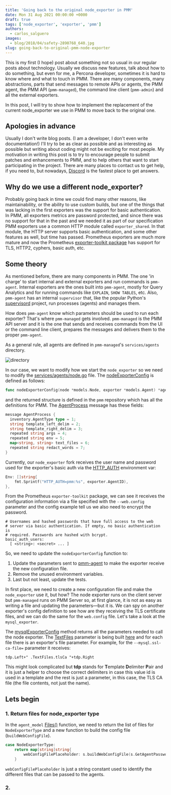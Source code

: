 ```yaml
---
title: 'Going back to the original node_exporter in PMM'
date: Mon 31 Aug 2021 00:00:00 +0000
draft: true
tags: ['node_exporter', 'exporter', 'pmm']
authors:
  - carlos_salguero
images:
  - blog/2018/04/safety-2890768_640.jpg
slug: going-back-to-original-pmm-node-exporter
---
```


This is my first (I hope) post about something not so usual in our regular posts about technology.
Usually we discuss new features, talk about how to do something, but even for me, a Percona developer, sometimes it is hard to know where and what to touch in PMM. There are many components, many abstractions, parts that send messages to remote APIs or agents, the PMM agent, the PMM API (`pmm-managed`), the command line client (`pmm-admin`) and all the external exporters.

In this post, I will try to show how to implement the replacement of the current node_exporter we use in PMM to move back to the original one.

## Apologies in advance

Usually I don't write blog posts. (I am a developer, I don't even write documentation!)
I'll try to be as clear as possible and as interesting as possible but writing about coding might not be exciting for most people.
My motivation in writing this post is to try to encourage people to submit patches and enhancements to PMM, and to help others that want to start participating in the project.
There are many places to contact us to get help, if you need to, but nowadays, [Discord](http://per.co.na/discord) is the fastest place to get answers.

## Why do we use a different node_exporter?

Probably going back in time we could find many other reasons, like maintainability, or the ability to use custom builds, but one of the things that was lacking in the first exporters was the support for basic authentication. In PMM, all exporters metrics are password protected, and since there was no support for that in the past and we needed it as part of our specification PMM exporters use a common HTTP module called `exporter_shared`. In that module, the HTTP server supports basic authentication, and some other features as well, but time has passed. Prometheus exporters are much more mature and now the Prometheus [exporter-toolkit package](https://github.com/prometheus/exporter-toolkit/tree/v0.1.0/https) has support for TLS, HTTP2, cyphers, basic auth, etc.

## Some theory

As mentioned before, there are many components in PMM. The one 'in charge' to start internal and external exporters and run commands is `pmm-agent`. Internal exporters are the ones built into `pmm-agent`, mostly for Query Analytics and for running commands like `EXPLAIN`, `SHOW TABLES`, etc.
Also, `pmm-agent` has an internal `supervisor` that, like the popular Python's [supervisord](http://supervisord.org/) project, run processes (agents) and manages them.

How does `pmm-agent` know which parameters should be used to run each exporter? That's where `pmm-managed` gets involved. `pmm-managed` is the PMM API server and it is the one that sends and receives commands from the UI or the command line client, prepares the messages and delivers them to the proper `pmm-agent`.

As a general rule, all agents are defined in `pmm-managed`'s `services/agents` directory.

![directory](../assets/blog/2021/08/directory.png)

In our case, we want to modify how we start the `node_exporter` so we need to modify the [services/agents/node.go](https://github.com/percona/pmm-managed/blob/PMM-2.0/services/agents/node.go) file.
The [nodeExporterConfig](https://github.com/percona/pmm-managed/blob/PMM-2.0/services/agents/node.go#L31) is defined as follows:

```go
func nodeExporterConfig(node *models.Node, exporter *models.Agent) *agentpb.SetStateRequest_AgentProcess
```

and the returned structure is defined in the `pmm` repository which has all the definitions for PMM.
The [AgentProcess](https://github.com/percona/pmm/blob/PMM-2.0/api/agentpb/agent.proto#L54-L62) message has these fields:

```go
message AgentProcess {
  inventory.AgentType type = 1;
  string template_left_delim = 2;
  string template_right_delim = 3;
  repeated string args = 4;
  repeated string env = 5;
  map<string, string> text_files = 6;
  repeated string redact_words = 7;
}
```

Currently, our `node_exporter` fork receives the user name and password used for the exporter's basic auth via the [HTTP_AUTH](https://github.com/percona/pmm-managed/blob/PMM-2.0/services/agents/node.go#L135-L137) environment var:

```go
Env: []string{
    fmt.Sprintf("HTTP_AUTH=pmm:%s", exporter.AgentID),
},
```

From the Prometheus `exporter-toolkit` package, we can see it receives the configuration information via a file specified with the `--web.config` parameter and the config example tell us we also need to encrypt the password.

```
# Usernames and hashed passwords that have full access to the web
# server via basic authentication. If empty, no basic authentication is
# required. Passwords are hashed with bcrypt.
basic_auth_users:
  [ <string>: <secret> ... ]
```

So, we need to update the `nodeExporterConfig` function to:

1. Update the parameters sent to [pmm-agent](https://github.com/percona/pmm-managed/blob/PMM-2.0/services/agents/node.go#L130-L138) to make the exporter receive the new configuration file.
2. Remove the unused environment variables.
3. Last but not least, update the tests.

In first place, we need to create a new configuration file and make the `node_exporter` use it, but how? The node exporter runs on the client server but `pmm-managed` runs on PMM Server so, at first glance, it is not as easy as writing a file and updating the parameters—but it is. We can spy on another exporter's config definition to see how are they receiving the TLS certificate files, and we can do the same for the `web.config` file. Let's take a look at the `mysql_exporter`.

The [mysqlExporterConfig](https://github.com/percona/pmm-managed/blob/PMM-2.0/services/agents/mysql.go#L33) method returns all the parameters needed to call the node exporter. The [TextFiles](https://github.com/percona/pmm-managed/blob/PMM-2.0/services/agents/mysql.go#L131) parameter is being built [here](https://github.com/percona/pmm-managed/blob/PMM-2.0/services/agents/mysql.go#L100-L113) and for each file there is an exporter's file parameter. For example, for the `--mysql.ssl-ca-file=` parameter it receives:

```
tdp.Left+" .TextFiles.tlsCa "+tdp.Right
```

This might look complicated but **tdp** stands for **T**emplate **D**elimiter **P**air and it is just a helper to choose the correct delimiters in case this value id is used in a template and the rest is just a parameter, in this case, the TLS CA file (the file contents, not just the name).

## Lets begin

### 1. Return files for node_exporter type

In the `agent_model` [Files()](https://github.com/percona/pmm-managed/blob/PMM-2.0/models/agent_model.go#L562) function, we need to return the list of files for `NodeExporterType` and a new function to build the config file (`buildWebConfigFile`).

```go
case NodeExporterType:
    return map[string]string{
        webConfigFilePlaceholder: s.buildWebConfigFile(s.GetAgentPassword()),
    }
```

`webConfigFilePlaceholder` is just a string constant used to identify the different files that can be passed to the agents.

### 2.
